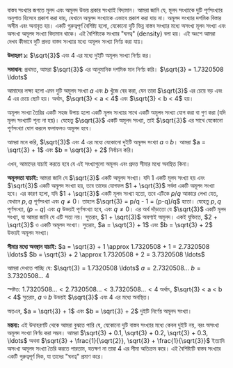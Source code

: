 বাস্তব সংখ্যার জগতে মূলদ এবং অমূলদ উভয় প্রকার সংখ্যাই বিদ্যমান। আমরা জানি যে, মূলদ সংখ্যাকে দুটি পূর্ণসংখ্যার অনুপাত হিসেবে প্রকাশ করা যায়, যেখানে অমূলদ সংখ্যাকে এভাবে প্রকাশ করা যায় না। অমূলদ সংখ্যার দশমিক বিস্তার অসীম এবং অনাবৃত হয়। একটি গুরুত্বপূর্ণ বৈশিষ্ট্য হলো, যেকোনো দুটি ভিন্ন বাস্তব সংখ্যার মধ্যে অসংখ্য মূলদ সংখ্যা এবং অসংখ্য অমূলদ সংখ্যা বিদ্যমান থাকে। এই বৈশিষ্ট্যকে সংখ্যার "ঘনত্ব" (density) বলা হয়। এই অংশে আমরা দেখব কীভাবে দুটি প্রদত্ত বাস্তব সংখ্যার মধ্যে অমূলদ সংখ্যা নির্ণয় করা যায়।

**উদাহরণ ১:** $\sqrt{3}$ এবং $4$ এর মধ্যে দুইটি অমূলদ সংখ্যা নির্ণয় কর।

**সমাধান:**
প্রথমত, আমরা $\sqrt{3}$ এর আনুমানিক দশমিক মান নির্ণয় করি।
$\sqrt{3} = 1.7320508 \ldots$

আমাদের লক্ষ্য হলো এমন দুটি অমূলদ সংখ্যা $a$ এবং $b$ খুঁজে বের করা, যেন তারা $\sqrt{3}$ এর চেয়ে বড় এবং $4$ এর চেয়ে ছোট হয়। অর্থাৎ, $\sqrt{3} < a < 4$ এবং $\sqrt{3} < b < 4$ হয়।

অমূলদ সংখ্যা তৈরির একটি সহজ উপায় হলো একটি মূলদ সংখ্যার সাথে একটি অমূলদ সংখ্যা যোগ করা বা গুণ করা (যদি মূলদ সংখ্যাটি শূন্য না হয়)। যেহেতু $\sqrt{3}$ একটি অমূলদ সংখ্যা, তাই $\sqrt{3}$ এর সাথে যেকোনো পূর্ণসংখ্যা যোগ করলে ফলাফলও অমূলদ হবে।

আমরা মনে করি, $\sqrt{3}$ এবং $4$ এর মধ্যে যেকোনো দুইটি অমূলদ সংখ্যা $a$ ও $b$।
আমরা $a = \sqrt{3} + 1$ এবং $b = \sqrt{3} + 2$ নির্বাচন করি।

এখন, আমাদের যাচাই করতে হবে যে এই সংখ্যাগুলো অমূলদ এবং প্রদত্ত সীমার মধ্যে অবস্থিত কিনা।

**অমূলদতা যাচাই:**
আমরা জানি যে $\sqrt{3}$ একটি অমূলদ সংখ্যা।
যদি $1$ একটি মূলদ সংখ্যা হয় এবং $\sqrt{3}$ একটি অমূলদ সংখ্যা হয়, তবে তাদের যোগফল $1 + \sqrt{3}$ সর্বদা একটি অমূলদ সংখ্যা হবে। এর কারণ হলো, যদি $1 + \sqrt{3}$ একটি মূলদ সংখ্যা হতো, তবে এটিকে $p/q$ আকারে লেখা যেত, যেখানে $p, q$ পূর্ণসংখ্যা এবং $q \neq 0$। তাহলে $\sqrt{3} = p/q - 1 = (p-q)/q$ হতো। যেহেতু $p, q$ পূর্ণসংখ্যা, $(p-q)$ এবং $q$ উভয়ই পূর্ণসংখ্যা হবে, এবং $q \neq 0$। এর অর্থ দাঁড়াতো যে $\sqrt{3}$ একটি মূলদ সংখ্যা, যা আমরা জানি যে এটি সত্য নয়। সুতরাং, $1 + \sqrt{3}$ অবশ্যই অমূলদ।
একই যুক্তিতে, $2 + \sqrt{3}$ ও একটি অমূলদ সংখ্যা।
সুতরাং, $a = \sqrt{3} + 1$ এবং $b = \sqrt{3} + 2$ উভয়ই অমূলদ সংখ্যা।

**সীমার মধ্যে অবস্থান যাচাই:**
$a = \sqrt{3} + 1 \approx 1.7320508 + 1 = 2.7320508 \ldots$
$b = \sqrt{3} + 2 \approx 1.7320508 + 2 = 3.7320508 \ldots$

আমরা দেখতে পাচ্ছি যে:
$\sqrt{3} = 1.7320508 \ldots$
$a = 2.7320508 \ldots$
$b = 3.7320508 \ldots$
$4$

স্পষ্টত: $1.7320508 \ldots < 2.7320508 \ldots < 3.7320508 \ldots < 4$
অর্থাৎ, $\sqrt{3} < a < b < 4$
সুতরাং, $a$ ও $b$ উভয়ই $\sqrt{3}$ এবং $4$ এর মধ্যে অবস্থিত।

অতএব, $a = \sqrt{3} + 1$ এবং $b = \sqrt{3} + 2$ দুইটি নির্ণেয় অমূলদ সংখ্যা।

**মন্তব্য:** এই উদাহরণটি থেকে আমরা বুঝতে পারি যে, যেকোনো দুটি বাস্তব সংখ্যার মধ্যে কেবল দুইটি নয়, বরং অসংখ্য অমূলদ সংখ্যা নির্ণয় করা সম্ভব। আমরা $\sqrt{3} + 0.1, \sqrt{3} + 0.2, \sqrt{3} + 0.3, \ldots$ অথবা $\sqrt{3} + \frac{1}{\sqrt{2}}, \sqrt{3} + \frac{1}{\sqrt{3}}$ ইত্যাদি অসংখ্য অমূলদ সংখ্যা তৈরি করতে পারতাম, যতক্ষণ না তারা $4$ এর সীমা অতিক্রম করে। এই বৈশিষ্ট্যটি বাস্তব সংখ্যার একটি গুরুত্বপূর্ণ দিক, যা তাদের "ঘনত্ব" প্রমাণ করে।